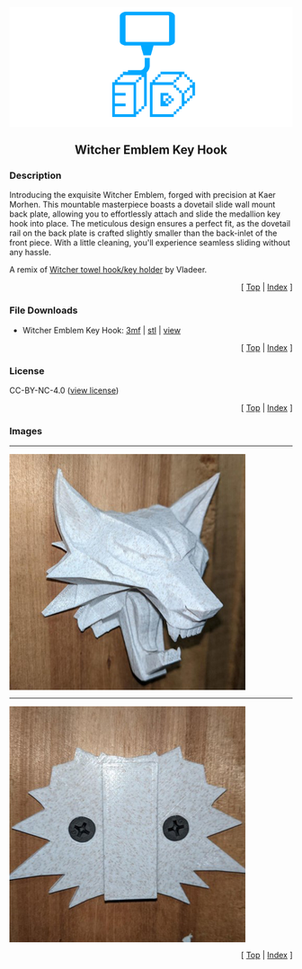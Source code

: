 <div align="center">
  <img align="center" src="../.github/images/3d.png" />
  <h2 align="center">Witcher Emblem Key Hook</h2>
</div>

### Description

Introducing the exquisite Witcher Emblem, forged with precision at Kaer Morhen. This mountable masterpiece boasts a dovetail slide wall mount back plate, allowing you to effortlessly attach and slide the medallion key hook into place. The meticulous design ensures a perfect fit, as the dovetail rail on the back plate is crafted slightly smaller than the back-inlet of the front piece. With a little cleaning, you'll experience seamless sliding without any hassle.

A remix of [Witcher towel hook/key holder][link-witcher-key-hook] by Vladeer.

<p align="right">[ <a href="#top">Top</a> | <a href="../README.md">Index</a> ]</p>

### File Downloads

- Witcher Emblem Key Hook: [3mf][download-3mf] | [stl][download-stl] | [view][view-stl]

<p align="right">[ <a href="#top">Top</a> | <a href="../README.md">Index</a> ]</p>

### License

CC-BY-NC-4.0 ([view license][link-license])

<p align="right">[ <a href="#top">Top</a> | <a href="../README.md">Index</a> ]</p>

### Images

---

<img align="center" src="images/preview_01.png" />

---

<img align="center" src="images/preview_02.png" />

<p align="right">[ <a href="#top">Top</a> | <a href="../README.md">Index</a> ]</p>

<!-- LINKS -->

[link-license]: https://github.com/CodyTolene/3D-Printing/blob/main/Witcher%20Emblem%20Key%20Hook/LICENSE.md
[link-witcher-key-hook]: https://www.thingiverse.com/thing:4835019

<!-- DOWNLOADS: SET 1 -->

[download-3mf]: https://github.com/CodyTolene/3D-Printing/raw/main/Witcher%20Emblem%20Key%20Hook/Witcher%20Emblem%20Key%20Hook.3mf
[download-stl]: https://github.com/CodyTolene/3D-Printing/raw/main/Witcher%20Emblem%20Key%20Hook/Witcher%20Emblem%20Key%20Hook.stl
[view-stl]: https://github.com/CodyTolene/3D-Printing/blob/main/Witcher%20Emblem%20Key%20Hook/Witcher%20Emblem%20Key%20Hook.stl
